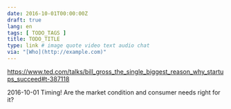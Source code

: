 ```yaml
---
date: 2016-10-01T00:00:00Z
draft: true
lang: en
tags: [ TODO_TAGS ]
title: TODO_TITLE
type: link # image quote video text audio chat
via: "[Who](http://example.com)"
---
```


<https://www.ted.com/talks/bill_gross_the_single_biggest_reason_why_startups_succeed#t-387118>

2016-10-01
Timing! Are the market condition and consumer needs right for it?

